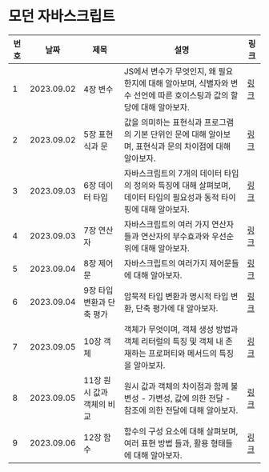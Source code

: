 # 모던 자바스크립트

| 번호 | 날짜       | 제목                       | 설명                                                                                                                 | 링크                                                                                                                                      |
| ---- | ---------- | -------------------------- | -------------------------------------------------------------------------------------------------------------------- | ----------------------------------------------------------------------------------------------------------------------------------------- |
| 1    | 2023.09.02 | 4장 변수                   | JS에서 변수가 무엇인지, 왜 필요한지에 대해 알아보며, 식별자와 변수 선언에 따른 호이스팅과 값의 할당에 대해 알아보자. | [링크](https://www.notion.so/895b1648878f4587905ee7aea964ce33?v=34fbd0452a5b48a79e2e34910eacee8f&p=30418a63c6244e41a530b0d9dbb1b240&pm=s) |
| 2    | 2023.09.02 | 5장 표현식과 문            | 값을 의미하는 표현식과 프로그램의 기본 단위인 문에 대해 알아보며, 표현식과 문의 차이점에 대해 알아보자.              | [링크](https://www.notion.so/895b1648878f4587905ee7aea964ce33?v=34fbd0452a5b48a79e2e34910eacee8f&p=07b8408fc2c84dfcb983f61297302769&pm=s) |
| 3    | 2023.09.03 | 6장 데이터 타입            | 자바스크립트의 7개의 데이터 타입의 정의와 특징에 대해 살펴보며, 데이터 타입의 필요성과 동적 타이핑에 대해 알아보자.  | [링크](https://www.notion.so/895b1648878f4587905ee7aea964ce33?v=34fbd0452a5b48a79e2e34910eacee8f&p=a4d4a67e3c804833ba6f669964dbd3e4&pm=s) |
| 4    | 2023.09.03 | 7장 연산자                 | 자바스크립트의 여러 가지 연산자들과 연산자의 부수효과와 우선순위에 대해 알아보자.                                    | [링크](https://www.notion.so/895b1648878f4587905ee7aea964ce33?v=34fbd0452a5b48a79e2e34910eacee8f&p=c6968db21cfe423495f433fea3a71c97&pm=s) |
| 5    | 2023.09.04 | 8장 제어문                 | 자바스크립트의 여러가지 제어문들에 대해 알아보자.                                                                    | [링크](https://www.notion.so/4c0d91a31dd244358a2fb17928fd4317?p=0dbcf9b3ffe646699d0371fdc828d9f5&pm=s)                                    |
| 6    | 2023.09.04 | 9장 타입 변환과 단축 평가  | 암묵적 타입 변환과 명시적 타입 변환, 단축 평가에 대 알아보자.                                                        | [링크](https://www.notion.so/4c0d91a31dd244358a2fb17928fd4317?p=2a6bd99282e845b08d6459e6a903370c&pm=s)                                    |
| 7    | 2023.09.05 | 10장 객체                  | 객체가 무엇이며, 객체 생성 방법과 객체 리터럴의 특징 및 객체 내 존재하는 프로퍼티와 메서드의 특징을 알아보자.        | [링크](https://www.notion.so/4c0d91a31dd244358a2fb17928fd4317?p=720a5df3630b4fb3b002535af50a4bb3&pm=s)                                    |
| 8    | 2023.09.05 | 11장 원시 값과 객체의 비교 | 원시 값과 객체의 차이점과 함께 불변성 - 가변성, 값에 의한 전달 - 참조에 의한 전달에 대해 알아보자.                   | [링크](https://www.notion.so/11-7f45814465554a71a553ee92e2e4093f)                                                                         |
| 9    | 2023.09.06 | 12장 함수                  | 함수의 구성 요소에 대해 살펴보며, 여러 표현 방법 들과, 활용 형태들에 대해 알아보자.                                  | [링크](https://www.notion.so/895b1648878f4587905ee7aea964ce33?v=34fbd0452a5b48a79e2e34910eacee8f&p=3f238437f83448ed8d468123e572eb6c&pm=s) |

